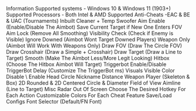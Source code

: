 Information
Supported systems - Windows 10 & Windows 11 (1903+)
Supported Processors - Both Intel & AMD
Supported Anti-Cheats -EAC & BE & UAC (Tournaments)
Inbuilt Cleaner + Temp Swoofer 
Aim
Enable (Enable/Disable The Aimbot)
Save Current Target if New One Enters FOV
Aim Lock (Remove All Smoothing)
Visibility Check (Check if Enemy is Visible)
Ignore Downed (Aimbot Wont Target Downed Players)
Weapon Only (Aimbot Will Work With Weapons Only)
Draw FOV (Draw The Circle FOV)
Draw Crosshair (Draw a Simple + Crosshair)
Draw Target (Draw a Line to Target)
Smooth (Make The Aimbot Less/More Legit Looking)
Hitbox (Choose The Hitbox Aimbot Will Target)
Triggerbot
Enable/Disable
TriggerBot Delay (Customize The TriggerBot ms)
Visuals
Visible Color
Disable \ Enable
Head Circle
Nickname
Distance
Weapon
Player (Skeleton & Box)
2D Rounded & 2D Centered
Circle & Diameter Field of View
Aimline (Line to Target)
Misc
Radar
Out Of Screen
Choose The Desired Hotkey For Each Action
Customizable Colors For Each Cheat Feature
Save/Load Configs
Font Selector (Default/FN Font)

